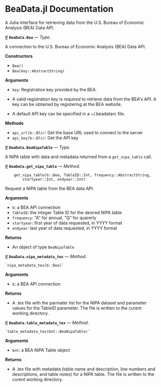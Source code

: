 
<a id='BeaData.jl-Documentation-1'></a>

# BeaData.jl Documentation


A Julia interface for retrieving data from the U.S. Bureau of Economic Analysis (BEA) Data API.

<a id='BeaData.Bea' href='#BeaData.Bea'>#</a>
**`BeaData.Bea`** &mdash; *Type*.



A connection to the U.S. Bureau of Economic Analysis (BEA) Data API.

**Constructors**

  * `Bea()`
  * `Bea(key::AbstractString)`

**Arguments**

  * `key`: Registration key provided by the BEA.

  * A valid registration key is *required* to retrieve data from the BEA's API.   A key can be obtained by registering at the BEA website.

  * A default API key can be specified in a ~/.beadatarc file.

**Methods**

  * `api_url(b::Bls)`: Get the base URL used to connect to the server
  * `api_key(b::Bls)`: Get the API key

<a id='BeaData.BeaNipaTable' href='#BeaData.BeaNipaTable'>#</a>
**`BeaData.BeaNipaTable`** &mdash; *Type*.



A NIPA table with data and metadata returned from a `get_nipa_table` call.

<a id='BeaData.get_nipa_table-Tuple{BeaData.Bea,Int64,AbstractString,Int64,Int64}' href='#BeaData.get_nipa_table-Tuple{BeaData.Bea,Int64,AbstractString,Int64,Int64}'>#</a>
**`BeaData.get_nipa_table`** &mdash; *Method*.



```
    get_nipa_table(b::Bea, TableID::Int, frequency::AbstractString,
        startyear::Int, endyear::Int)
```

Request a NIPA table from the BEA data API.

**Arguments**

  * `b`: a BEA API connection
  * `TableID`: the integer Table ID for the desired NIPA table
  * `frequency`: "A" for annual, "Q" for quarerly
  * `startyear`: first year of data requested, in YYYY format
  * `endyear`: last year of data requested, in YYYY format

**Returns**

  * An object of type `BeaNipaTable`

<a id='BeaData.nipa_metadata_tex-Tuple{BeaData.Bea}' href='#BeaData.nipa_metadata_tex-Tuple{BeaData.Bea}'>#</a>
**`BeaData.nipa_metadata_tex`** &mdash; *Method*.



```
`nipa_metadata_tex(b::Bea)`
```

**Arguments**

  * `b`: a BEA API connection

**Returns**

  * A .tex file with the parmater list for the NIPA dataset and parameter values for the TableID parameter.  The file is written to the curent working directory.

<a id='BeaData.table_metadata_tex-Tuple{BeaData.BeaNipaTable}' href='#BeaData.table_metadata_tex-Tuple{BeaData.BeaNipaTable}'>#</a>
**`BeaData.table_metadata_tex`** &mdash; *Method*.



```
`table_metadata_tex(bnt::BeaNipaTable)`
```

**Arguments**

  * `bnt`: a BEA NIPA Table object

**Returns**

  * A .tex file with metadata (table name and description, line numbers and descriptions, and table notes) for a NIPA table.  The file is written to the curent working directory.


